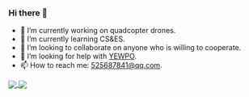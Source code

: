 ### Hi there 👋

<!--
**LRL52/LRL52** is a ✨ _special_ ✨ repository because its `README.md` (this file) appears on your GitHub profile.

Here are some ideas to get you started:
-->

- 🔭 I’m currently working on quadcopter drones.
- 🌱 I’m currently learning CS&ES.
- 👯 I’m looking to collaborate on anyone who is willing to cooperate.
- 🤔 I’m looking for help with [YEWPO](https://github.com/YEWPO).
- 📫 How to reach me: 525687841@qq.com.

<a href="https://github.com/anuraghazra/github-readme-stats">
  <img align="center" src="https://github-readme-stats.vercel.app/api?username=LRL52&show_icons=true" />
</a>
<a href="https://github.com/anuraghazra/github-readme-stats">
  <img align="center" src="https://github-readme-stats.vercel.app/api/top-langs/?username=LRL52&layout=compact" />
</a>

<!-- [![LRL52's GitHub stats](https://github-readme-stats.vercel.app/api?username=LRL52&show_icons=true)](https://github.com/anuraghazra/github-readme-stats)

[![Top Langs](https://github-readme-stats.vercel.app/api/top-langs/?username=LRL52&layout=compact)](https://github.com/anuraghazra/github-readme-stats)
 -->

